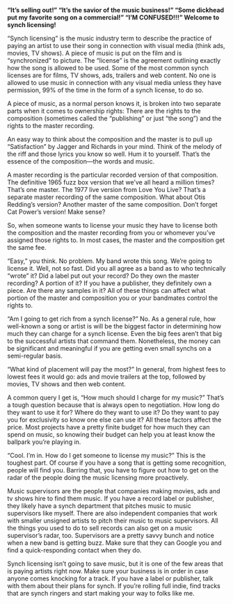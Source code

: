 **“It’s selling out!” “It’s the savior of the music business!” “Some dickhead put my favorite song on a commercial!” “I’M CONFUSED!!!” Welcome to synch licensing!**

“Synch licensing” is the music industry term to describe the practice of paying an artist to use their song in connection with visual media (think ads, movies, TV shows). A piece of music is put on the film and is “synchronized” to picture. The “license” is the agreement outlining exactly how the song is allowed to be used. Some of the most common synch licenses are for films, TV shows, ads, trailers and web content. No one is allowed to use music in connection with any visual media unless they have permission, 99% of the time in the form of a synch license, to do so.

A piece of music, as a normal person knows it, is broken into two separate parts when it comes to ownership rights: There are the rights to the composition (sometimes called the “publishing” or just “the song”) and the rights to the master recording. 

An easy way to think about the composition and the master is to pull up “Satisfaction” by Jagger and Richards in your mind. Think of the melody of the riff and those lyrics you know so well. Hum it to yourself. That’s the essence of the composition—the words and music.

A master recording is the particular recorded version of that composition. The definitive 1965 fuzz box version that we’ve all heard a million times? That’s one master. The 1977 live version from Love You Live? That’s a separate master recording of the same composition. What about Otis Redding’s version? Another master of the same composition. Don’t forget Cat Power’s version! Make sense?

So, when someone wants to license your music they have to license both the composition and the master recording from you or whomever you’ve assigned those rights to. In most cases, the master and the composition get the same fee.

“Easy,” you think. No problem. My band wrote this song. We’re going to license it. Well, not so fast. Did you all agree as a band as to who technically “wrote” it? Did a label put out your record? Do they own the master recording? A portion of it? If you have a publisher, they definitely own a piece. Are there any samples in it? All of these things can affect what portion of the master and composition you or your bandmates control the rights to.

“Am I going to get rich from a synch license?” No. As a general rule, how well-known a song or artist is will be the biggest factor in determining how much they can charge for a synch license. Even the big fees aren’t that big to the successful artists that command them. Nonetheless, the money can be significant and meaningful if you are getting even small synchs on a semi-regular basis. 

“What kind of placement will pay the most?” In general, from highest fees to lowest fees it would go: ads and movie trailers at the top, followed by movies, TV shows and then web content.

A common query I get is, “How much should I charge for my music?” That’s a tough question because that is always open to negotiation. How long do they want to use it for? Where do they want to use it? Do they want to pay you for exclusivity so know one else can use it? All these factors affect the price. Most projects have a pretty finite budget for how much they can spend on music, so knowing their budget can help you at least know the ballpark you’re playing in.

“Cool. I’m in. How do I get someone to license my music?” This is the toughest part. Of course if you have a song that is getting some recognition, people will find you. Barring that, you have to figure out how to get on the radar of the people doing the music licensing more proactively. 

Music supervisors are the people that companies making movies, ads and tv shows hire to find them music. If you have a record label or publisher, they likely have a synch department that pitches music to music supervisors like myself. There are also independent companies that work with smaller unsigned artists to pitch their music to music supervisors. All the things you used to do to sell records can also get on a music supervisor’s radar, too. Supervisors are a pretty savvy bunch and notice when a new band is getting buzz. Make sure that they can Google you and find a quick-responding contact when they do.

Synch licensing isn’t going to save music, but it is one of the few areas that is paying artists right now. Make sure your business is in order in case anyone comes knocking for a track. If you have a label or publisher, talk with them about their plans for synch. If you’re rolling full indie, find tracks that are synch ringers and start making your way to folks like me.
